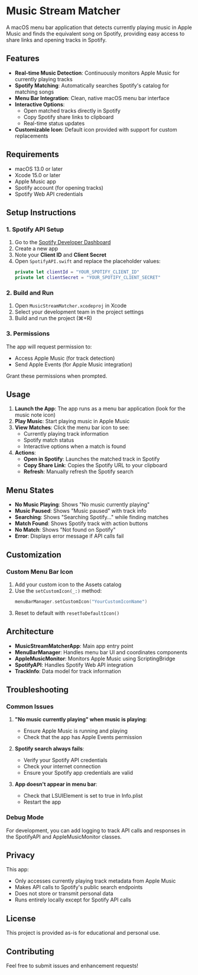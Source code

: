 # Music Stream Matcher

A macOS menu bar application that detects currently playing music in Apple Music and finds the equivalent song on Spotify, providing easy access to share links and opening tracks in Spotify.

## Features

- **Real-time Music Detection**: Continuously monitors Apple Music for currently playing tracks
- **Spotify Matching**: Automatically searches Spotify's catalog for matching songs
- **Menu Bar Integration**: Clean, native macOS menu bar interface
- **Interactive Options**:
  - Open matched tracks directly in Spotify
  - Copy Spotify share links to clipboard
  - Real-time status updates
- **Customizable Icon**: Default icon provided with support for custom replacements

## Requirements

- macOS 13.0 or later
- Xcode 15.0 or later
- Apple Music app
- Spotify account (for opening tracks)
- Spotify Web API credentials

## Setup Instructions

### 1. Spotify API Setup

1. Go to the [Spotify Developer Dashboard](https://developer.spotify.com/dashboard)
2. Create a new app
3. Note your **Client ID** and **Client Secret**
4. Open `SpotifyAPI.swift` and replace the placeholder values:
   ```swift
   private let clientId = "YOUR_SPOTIFY_CLIENT_ID"
   private let clientSecret = "YOUR_SPOTIFY_CLIENT_SECRET"
   ```

### 2. Build and Run

1. Open `MusicStreamMatcher.xcodeproj` in Xcode
2. Select your development team in the project settings
3. Build and run the project (⌘+R)

### 3. Permissions

The app will request permission to:
- Access Apple Music (for track detection)
- Send Apple Events (for Apple Music integration)

Grant these permissions when prompted.

## Usage

1. **Launch the App**: The app runs as a menu bar application (look for the music note icon)
2. **Play Music**: Start playing music in Apple Music
3. **View Matches**: Click the menu bar icon to see:
   - Currently playing track information
   - Spotify match status
   - Interactive options when a match is found
4. **Actions**:
   - **Open in Spotify**: Launches the matched track in Spotify
   - **Copy Share Link**: Copies the Spotify URL to your clipboard
   - **Refresh**: Manually refresh the Spotify search

## Menu States

- **No Music Playing**: Shows "No music currently playing"
- **Music Paused**: Shows "Music paused" with track info
- **Searching**: Shows "Searching Spotify..." while finding matches
- **Match Found**: Shows Spotify track with action buttons
- **No Match**: Shows "Not found on Spotify"
- **Error**: Displays error message if API calls fail

## Customization

### Custom Menu Bar Icon

1. Add your custom icon to the Assets catalog
2. Use the `setCustomIcon(_:)` method:
   ```swift
   menuBarManager.setCustomIcon("YourCustomIconName")
   ```
3. Reset to default with `resetToDefaultIcon()`

## Architecture

- **MusicStreamMatcherApp**: Main app entry point
- **MenuBarManager**: Handles menu bar UI and coordinates components
- **AppleMusicMonitor**: Monitors Apple Music using ScriptingBridge
- **SpotifyAPI**: Handles Spotify Web API integration
- **TrackInfo**: Data model for track information

## Troubleshooting

### Common Issues

1. **"No music currently playing" when music is playing**:
   - Ensure Apple Music is running and playing
   - Check that the app has Apple Events permission

2. **Spotify search always fails**:
   - Verify your Spotify API credentials
   - Check your internet connection
   - Ensure your Spotify app credentials are valid

3. **App doesn't appear in menu bar**:
   - Check that LSUIElement is set to true in Info.plist
   - Restart the app

### Debug Mode

For development, you can add logging to track API calls and responses in the SpotifyAPI and AppleMusicMonitor classes.

## Privacy

This app:
- Only accesses currently playing track metadata from Apple Music
- Makes API calls to Spotify's public search endpoints
- Does not store or transmit personal data
- Runs entirely locally except for Spotify API calls

## License

This project is provided as-is for educational and personal use.

## Contributing

Feel free to submit issues and enhancement requests!